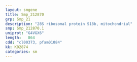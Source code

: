 ```yaml
---
layout: smgene
title: Smp_212870
grp: Smp_21
description: "28S ribosomal protein S18b, mitochondrial"
smp: Smp_212870.1
uniprot: "G4VGX6"
length:   864
cdd: "cl00373, pfam01084"
kk: K02874
categories: sm
---
```

